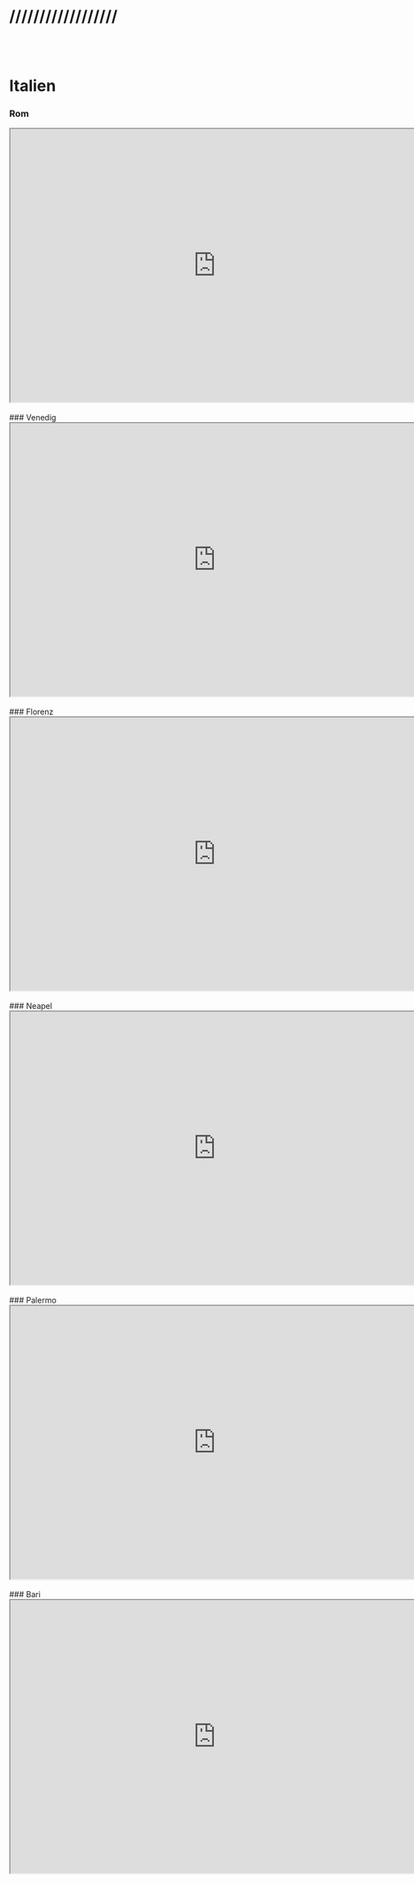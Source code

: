 # ////////////////// 
<br><br>
# Italien
### Rom
<iframe src="https://geoandcode.github.io/roma.html" width="741" height="494"></iframe>
<br><br>
### Venedig
<iframe src="https://geoandcode.github.io/Venezia.html" width="741" height="494"></iframe>
<br><br>
### Florenz
<iframe src="https://geoandcode.github.io/Firenze.html" width="741" height="494"></iframe>
<br><br>
### Neapel
<iframe src="https://geoandcode.github.io/Napoli.html" width="741" height="494"></iframe>
<br><br>
### Palermo
<iframe src="https://geoandcode.github.io/Palermo.html" width="741" height="494"></iframe>
<br><br>
### Bari
<iframe src="https://geoandcode.github.io/Bari.html" width="741" height="494"></iframe>
